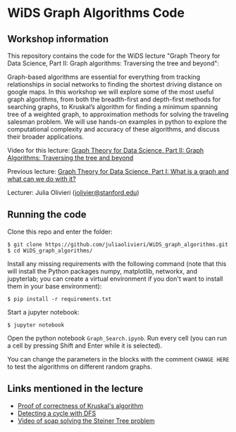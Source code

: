 # WiDS Graph Algorithms Code

## Workshop information

This repository contains the code for the WiDS lecture "Graph Theory for Data Science, Part II: Graph algorithms: Traversing the tree and beyond":

Graph-based algorithms are essential for everything from tracking relationships in social networks to finding the shortest driving distance on google maps. In this workshop we will explore some of the most useful graph algorithms, from both the breadth-first and depth-first methods for searching graphs, to Kruskal’s algorithm for finding a minimum spanning tree of a weighted graph, to approximation methods for solving the traveling salesman problem. We will use hands-on examples in python to explore the computational complexity and accuracy of these algorithms, and discuss their broader applications. 

Video for this lecture: [Graph Theory for Data Science, Part II: Graph Algorithms: Traversing the tree and beyond](https://www.youtube.com/watch?v=45jNuN4DtPM&list=PLHAk3jHXWpxI7fHw8m5PhrpSRpR3NIjQo&index=3)

Previous lecture: [Graph Theory for Data Science, Part I: What is a graph and what can we do with it?](https://www.youtube.com/watch?v=KlzWjdaXYgA&list=PLHAk3jHXWpxI7fHw8m5PhrpSRpR3NIjQo&index=1)

Lecturer: Julia Olivieri (jolivier@stanford.edu)

## Running the code

Clone this repo and enter the folder:

    $ git clone https://github.com/juliaolivieri/WiDS_graph_algorithms.git
    $ cd WiDS_graph_algorithms/

Install any missing requirements with the following command (note that this will install the Python packages numpy, matplotlib, networkx, and jupyterlab; you can create a virtual environment if you don't want to install them in your base environment):

    $ pip install -r requirements.txt

Start a jupyter notebook:

    $ jupyter notebook

Open the python notebook `Graph_Search.ipynb`. Run every cell (you can run a cell by pressing Shift and Enter while it is selected). 

You can change the parameters in the blocks with the comment `CHANGE HERE` to test the algorithms on different random graphs. 

## Links mentioned in the lecture

* [Proof of correctness of Kruskal's algorithm](https://en.wikipedia.org/wiki/Kruskal's_algorithm#Proof_of_correctness)
* [Detecting a cycle with DFS](https://www.geeksforgeeks.org/detect-cycle-undirected-graph/)
* [Video of soap solving the Steiner Tree problem](https://www.youtube.com/watch?v=PI6rAOWu-Og)